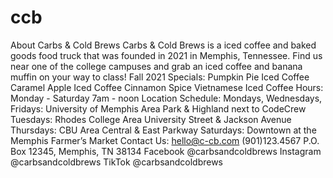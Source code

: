 # ccb
About Carbs &amp; Cold Brews Carbs &amp; Cold Brews is a iced coffee and baked goods food truck that was founded in 2021 in Memphis, Tennessee. Find us near one of the college campuses and grab an iced coffee and banana muffin on your way to class!  Fall 2021 Specials: Pumpkin Pie Iced Coffee Caramel Apple Iced Coffee Cinnamon Spice Vietnamese Iced Coffee  Hours:  Monday - Saturday 7am - noon  Location Schedule: Mondays, Wednesdays, Fridays:  University of Memphis Area Park &amp; Highland next to CodeCrew  Tuesdays: Rhodes College Area University Street &amp; Jackson Avenue  Thursdays:  CBU Area Central &amp; East Parkway  Saturdays:  Downtown at the Memphis Farmer’s Market   Contact Us:  hello@c-cb.com (901)123.4567 P.O. Box 12345, Memphis, TN 38134 Facebook @carbsandcoldbrews Instagram @carbsandcoldbrews TikTok @carbsandcoldbrews
